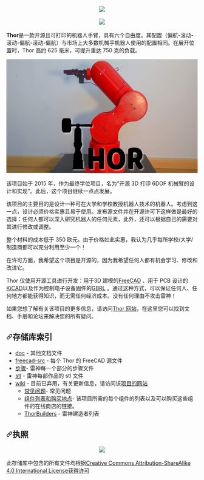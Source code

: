 <a href="http://thor.angel-lm.com/"><p align="center"><img src="doc/logo.png" height="100"></p></a>

<div class="Box-sc-g0xbh4-0 bJMeLZ js-snippet-clipboard-copy-unpositioned" data-hpc="true"><article class="markdown-body entry-content container-lg" itemprop="text"><p dir="auto"><a href="http://thor.angel-lm.com/" rel="nofollow"></a></p><p align="center" dir="auto"><a target="_blank" rel="noopener noreferrer" href="/AngelLM/Thor/blob/main/doc/logo.png"><img src="/AngelLM/Thor/raw/main/doc/logo.png" height="100" style="max-width: 100%;"></a></p><p dir="auto"></p>
<p dir="auto"><strong><font style="vertical-align: inherit;"><font style="vertical-align: inherit;">Thor</font></font></strong><font style="vertical-align: inherit;"><font style="vertical-align: inherit;">是一款开源且可打印的机器人手臂，具有六个自由度。其配置（偏航-滚动-滚动-偏航-滚动-偏航）与市场上大多数机械手机器人使用的配置相同。在展开位置时，Thor 高约 625 毫米，可提升重达 750 克的负载。</font></font></p>
<p align="center" dir="auto"><a target="_blank" rel="noopener noreferrer" href="https://github.com/AngelLM/Thor/blob/main/doc/main.jpg"><img src="https://github.com/AngelLM/Thor/raw/main/doc/main.jpg" height="300" style="max-width: 100%;"></a></p>
<p dir="auto"><font style="vertical-align: inherit;"><font style="vertical-align: inherit;">该项目始于 2015 年，作为最终学位项目，名为“开源 3D 打印 6DOF 机械臂的设计和实现”。此后，这个项目继续一点点发展。</font></font></p>
<p dir="auto"><font style="vertical-align: inherit;"><font style="vertical-align: inherit;">该项目的主要目的是设计一种可在大学和学校教授机器人技术的机器人。考虑到这一点，设计必须价格实惠且易于使用。发布源文件并在开源许可下这样做是最好的选择：任何人都可以深入研究机器人的任何元素，此外，还可以根据自己的需要对其进行修改或调整。</font></font></p>
<p dir="auto"><font style="vertical-align: inherit;"><font style="vertical-align: inherit;">整个材料的成本低于 350 欧元。由于价格如此实惠，我认为几乎每所学校/大学/制造商都可以充分利用至少一个！</font></font></p>
<p dir="auto"><font style="vertical-align: inherit;"><font style="vertical-align: inherit;">在许可方面，我希望这个项目是开源的，因为我希望任何人都有机会学习、修改和改进它。</font></font></p>
<p dir="auto"><font style="vertical-align: inherit;"><font style="vertical-align: inherit;">Thor 仅使用开源工具进行开发：用于</font><font style="vertical-align: inherit;">3D 建模的</font></font><a href="https://www.freecadweb.org/" rel="nofollow"><font style="vertical-align: inherit;"><font style="vertical-align: inherit;">FreeCAD</font></font></a><font style="vertical-align: inherit;"><font style="vertical-align: inherit;"> 、用于 PCB 设计的</font></font><a href="https://www.kicad.org/" rel="nofollow"><font style="vertical-align: inherit;"><font style="vertical-align: inherit;">KiCAD</font></font></a><font style="vertical-align: inherit;"><font style="vertical-align: inherit;">以及作为控制电子设备固件的</font></font><a href="https://github.com/gnea/grbl"><font style="vertical-align: inherit;"><font style="vertical-align: inherit;">GBRL</font></font></a><font style="vertical-align: inherit;"><font style="vertical-align: inherit;"> 。通过这种方式，可以保证任何人、任何地方都能获得知识，而无需任何经济成本。没有任何理由不攻击雷神！</font></font></p>
<p dir="auto"><font style="vertical-align: inherit;"><font style="vertical-align: inherit;">如果您想了解有关该项目的更多信息，请访问</font></font><a href="http://thor.angel-lm.com/" rel="nofollow"><font style="vertical-align: inherit;"><font style="vertical-align: inherit;">Thor 网站</font></font></a><font style="vertical-align: inherit;"><font style="vertical-align: inherit;">，在这里您可以找到文档、手册和论坛来解决您的所有疑问。</font></font></p>
<h1 tabindex="-1" dir="auto"><a id="user-content-repository-index" class="anchor" aria-hidden="true" tabindex="-1" href="#repository-index"><svg class="octicon octicon-link" viewBox="0 0 16 16" version="1.1" width="16" height="16" aria-hidden="true"><path d="m7.775 3.275 1.25-1.25a3.5 3.5 0 1 1 4.95 4.95l-2.5 2.5a3.5 3.5 0 0 1-4.95 0 .751.751 0 0 1 .018-1.042.751.751 0 0 1 1.042-.018 1.998 1.998 0 0 0 2.83 0l2.5-2.5a2.002 2.002 0 0 0-2.83-2.83l-1.25 1.25a.751.751 0 0 1-1.042-.018.751.751 0 0 1-.018-1.042Zm-4.69 9.64a1.998 1.998 0 0 0 2.83 0l1.25-1.25a.751.751 0 0 1 1.042.018.751.751 0 0 1 .018 1.042l-1.25 1.25a3.5 3.5 0 1 1-4.95-4.95l2.5-2.5a3.5 3.5 0 0 1 4.95 0 .751.751 0 0 1-.018 1.042.751.751 0 0 1-1.042.018 1.998 1.998 0 0 0-2.83 0l-2.5 2.5a1.998 1.998 0 0 0 0 2.83Z"></path></svg></a><font style="vertical-align: inherit;"><font style="vertical-align: inherit;">存储库索引</font></font></h1>
<ul dir="auto">
<li><a href="https://github.com/AngelLM/Thor/tree/developer/doc"><font style="vertical-align: inherit;"><font style="vertical-align: inherit;">doc</font></font></a><font style="vertical-align: inherit;"><font style="vertical-align: inherit;"> - 其他文档文件</font></font></li>
<li><a href="https://github.com/AngelLM/Thor/tree/developer/freecad-src"><font style="vertical-align: inherit;"><font style="vertical-align: inherit;">freecad-src</font></font></a><font style="vertical-align: inherit;"><font style="vertical-align: inherit;"> - 每个 Thor 的 FreeCAD 源文件</font></font></li>
<li><a href="https://github.com/AngelLM/Thor/tree/developer/step"><font style="vertical-align: inherit;"><font style="vertical-align: inherit;">步骤</font></font></a><font style="vertical-align: inherit;"><font style="vertical-align: inherit;">- 雷神每一个部分的步骤文件</font></font></li>
<li><a href="https://github.com/AngelLM/Thor/tree/developer/stl"><font style="vertical-align: inherit;"><font style="vertical-align: inherit;">stl</font></font></a><font style="vertical-align: inherit;"><font style="vertical-align: inherit;"> - 雷神每部作品的 stl 文件</font></font></li>
<li><a href="https://github.com/AngelLM/Thor/wiki/"><font style="vertical-align: inherit;"><font style="vertical-align: inherit;">wiki</font></font></a><font style="vertical-align: inherit;"><font style="vertical-align: inherit;"> - 目前已弃用，有关更新信息，请访问该</font></font><a href="http://thor.angel-lm.com/" rel="nofollow"><font style="vertical-align: inherit;"><font style="vertical-align: inherit;">项目的网站</font></font></a>
<ul dir="auto">
<li><a href="https://github.com/AngelLM/Thor/wiki/FAQ"><font style="vertical-align: inherit;"><font style="vertical-align: inherit;">常见问题</font></font></a><font style="vertical-align: inherit;"><font style="vertical-align: inherit;">- 常见问题</font></font></li>
<li><a href="https://github.com/AngelLM/Thor/wiki/Component-list"><font style="vertical-align: inherit;"><font style="vertical-align: inherit;">组件列表和购买地点</font></font></a><font style="vertical-align: inherit;"><font style="vertical-align: inherit;">- 该项目所需的每个组件的列表以及可以购买这些组件的在线商店的链接。</font></font></li>
<li><a href="https://github.com/AngelLM/Thor/wiki/List-of-Thor-Builders"><font style="vertical-align: inherit;"><font style="vertical-align: inherit;">ThorBuilders</font></font></a><font style="vertical-align: inherit;"><font style="vertical-align: inherit;"> - 雷神建造者列表</font></font></li>
</ul>
</li>
</ul>
<h1 tabindex="-1" dir="auto"><a id="user-content-license" class="anchor" aria-hidden="true" tabindex="-1" href="#license"><svg class="octicon octicon-link" viewBox="0 0 16 16" version="1.1" width="16" height="16" aria-hidden="true"><path d="m7.775 3.275 1.25-1.25a3.5 3.5 0 1 1 4.95 4.95l-2.5 2.5a3.5 3.5 0 0 1-4.95 0 .751.751 0 0 1 .018-1.042.751.751 0 0 1 1.042-.018 1.998 1.998 0 0 0 2.83 0l2.5-2.5a2.002 2.002 0 0 0-2.83-2.83l-1.25 1.25a.751.751 0 0 1-1.042-.018.751.751 0 0 1-.018-1.042Zm-4.69 9.64a1.998 1.998 0 0 0 2.83 0l1.25-1.25a.751.751 0 0 1 1.042.018.751.751 0 0 1 .018 1.042l-1.25 1.25a3.5 3.5 0 1 1-4.95-4.95l2.5-2.5a3.5 3.5 0 0 1 4.95 0 .751.751 0 0 1-.018 1.042.751.751 0 0 1-1.042.018 1.998 1.998 0 0 0-2.83 0l-2.5 2.5a1.998 1.998 0 0 0 0 2.83Z"></path></svg></a><font style="vertical-align: inherit;"><font style="vertical-align: inherit;">执照</font></font></h1>
<p dir="auto"><a href="https://creativecommons.org/licenses/by-sa/4.0/legalcode" rel="nofollow"></a></p><p align="center" dir="auto"><a target="_blank" rel="noopener noreferrer" href="/AngelLM/Thor/blob/main/doc/By-sa.png"><img src="/AngelLM/Thor/raw/main/doc/By-sa.png" height="50" style="max-width: 100%;"></a></p><p dir="auto"></p>
<p dir="auto"><font style="vertical-align: inherit;"><font style="vertical-align: inherit;">此存储库中包含的所有文件均根据</font></font><a href="https://creativecommons.org/licenses/by-sa/4.0/legalcode" rel="nofollow"><font style="vertical-align: inherit;"><font style="vertical-align: inherit;">Creative Commons Attribution-ShareAlike 4.0 International License获得许可</font></font></a></p>
</article></div>
